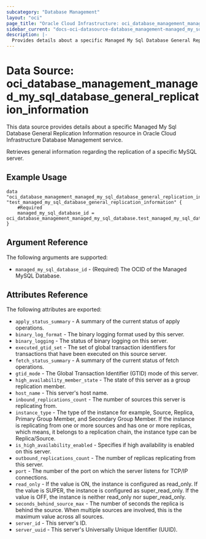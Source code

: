 ```yaml
---
subcategory: "Database Management"
layout: "oci"
page_title: "Oracle Cloud Infrastructure: oci_database_management_managed_my_sql_database_general_replication_information"
sidebar_current: "docs-oci-datasource-database_management-managed_my_sql_database_general_replication_information"
description: |-
  Provides details about a specific Managed My Sql Database General Replication Information in Oracle Cloud Infrastructure Database Management service
---
```


# Data Source: oci_database_management_managed_my_sql_database_general_replication_information
This data source provides details about a specific Managed My Sql Database General Replication Information resource in Oracle Cloud Infrastructure Database Management service.

Retrieves general information regarding the replication of a specific MySQL server.


## Example Usage

```hcl
data "oci_database_management_managed_my_sql_database_general_replication_information" "test_managed_my_sql_database_general_replication_information" {
	#Required
	managed_my_sql_database_id = oci_database_management_managed_my_sql_database.test_managed_my_sql_database.id
}
```

## Argument Reference

The following arguments are supported:

* `managed_my_sql_database_id` - (Required) The OCID of the Managed MySQL Database.


## Attributes Reference

The following attributes are exported:

* `apply_status_summary` - A summary of the current status of apply operations.
* `binary_log_format` - The binary logging format used by this server.
* `binary_logging` - The status of binary logging on this server.
* `executed_gtid_set` - The set of global transaction identifiers for transactions that have been executed on this source server.
* `fetch_status_summary` - A summary of the current status of fetch operations.
* `gtid_mode` - The Global Transaction Identifier (GTID) mode of this server.
* `high_availability_member_state` - The state of this server as a group replication member.
* `host_name` - This server's host name.
* `inbound_replications_count` - The number of sources this server is replicating from.
* `instance_type` - The type of the instance for example, Source, Replica, Primary Group Member, and Secondary Group Member. If the instance is replicating from one or more sources and has one or more replicas, which means, it belongs to a replication chain, the instance type can be Replica/Source.
* `is_high_availability_enabled` - Specifies if high availability is enabled on this server.
* `outbound_replications_count` - The number of replicas replicating from this server.
* `port` - The number of the port on which the server listens for TCP/IP connections.
* `read_only` - If the value is ON, the instance is configured as read_only. If the value is SUPER, the instance is configured as super_read_only. If the value is OFF, the instance is neither read_only nor super_read_only.
* `seconds_behind_source_max` - The number of seconds the replica is behind the source. When multiple sources are involved, this is the maximum value across all sources.
* `server_id` - This server's ID.
* `server_uuid` - This server's Universally Unique Identifier (UUID).

